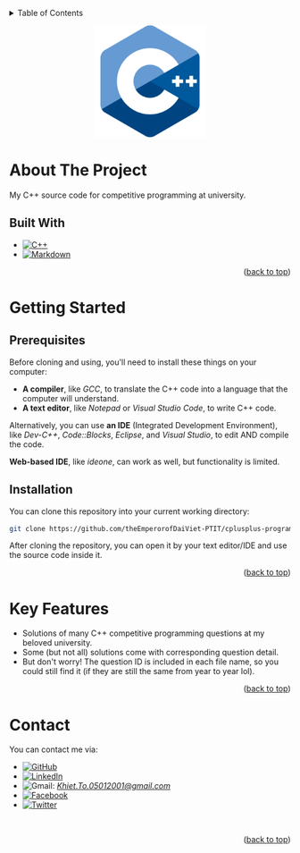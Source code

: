 <a name="readme-top"></a>
<!-- TABLE OF CONTENTS -->
<details>
  <summary>Table of Contents</summary>
  <ol>
    <li>
      <a href="#about-the-project">About The Project</a>
      <ul>
        <li><a href="#built-with">Built With</a></li>
      </ul>
    </li>
    <li>
      <a href="#getting-started">Getting Started</a>
      <ul>
        <li><a href="#prerequisites">Prerequisites</a></li>
        <li><a href="#installation">Installation</a></li>
      </ul>
    </li>
    <li><a href="#key-features">Key Features</li>
    <li><a href="#contact">Contact</a></li>
  </ol>
</details>

<p align="center">
    <img src="images\C++.png" width="200" height="200">
</p>

# About The Project
My C++ source code for competitive programming at university.

## Built With
* [![C++][C++-shield]][C++-url]
* [![Markdown][Markdown-shield]][Markdown-url]

<p align="right">(<a href="#readme-top">back to top</a>)</p>

# Getting Started

## Prerequisites
Before cloning and using, you'll need to install these things on your computer:
* <b>A compiler</b>, like <i>GCC</i>, to translate the C++ code into a language that the computer will understand.
* <b>A text editor</b>, like <i>Notepad</i> or <i>Visual Studio Code</i>, to write C++ code.

Alternatively, you can use <b>an IDE</b> (Integrated Development Environment), like <i>Dev-C++</i>, <i>Code::Blocks</i>, <i>Eclipse</i>, and <i>Visual Studio</i>, to edit AND compile the code.

<b>Web-based IDE</b>, like <i>ideone</i>, can work as well, but functionality is limited.

## Installation
You can clone this repository into your current working directory:
```sh
git clone https://github.com/theEmperorofDaiViet-PTIT/cplusplus-programming.git
```
After cloning the repository, you can open it by your text editor/IDE and use the source code inside it.

<p align="right">(<a href="#readme-top">back to top</a>)</p>

# Key Features
* Solutions of many C++ competitive programming questions at my beloved university.
* Some (but not all) solutions come with corresponding question detail.
* But don't worry! The question ID is included in each file name, so you could still find it (if they are still the same from year to year lol).

<p align="right">(<a href="#readme-top">back to top</a>)</p>

# Contact
You can contact me via:
* [![GitHub][GitHub-shield]][GitHub-url]
* [![LinkedIn][LinkedIn-shield]][LinkedIn-url]
* ![Gmail][Gmail-shield]:&nbsp;<i>Khiet.To.05012001@gmail.com</i>
* [![Facebook][Facebook-shield]][Facebook-url]
* [![Twitter][Twitter-shield]][Twitter-url]

<br/>
<p align="right">(<a href="#readme-top">back to top</a>)</p>

<!-- MARKDOWN LINKS & IMAGES -->
<!-- Tech stack -->
[C++-shield]: https://img.shields.io/badge/C%2B%2B-00599C?style=for-the-badge&logo=c%2B%2B&logoColor=white
[C++-url]: https://isocpp.org/
[Markdown-shield]: https://img.shields.io/badge/Markdown-000000?style=for-the-badge&logo=markdown&logoColor=white
[Markdown-url]: https://www.markdownguide.org/

<!-- Contact -->
[GitHub-shield]: https://img.shields.io/badge/github-%23121011.svg?style=for-the-badge&logo=github&logoColor=white
[GitHub-url]: https://github.com/theEmperorofDaiViet
[LinkedIn-shield]: https://img.shields.io/badge/linkedin-%230077B5.svg?style=for-the-badge&logo=linkedin&logoColor=white
[LinkedIn-url]: https://www.linkedin.com/in/khiet-to/
[Gmail-shield]: https://img.shields.io/badge/Gmail-D14836?style=for-the-badge&logo=gmail&logoColor=white
[Facebook-shield]: https://img.shields.io/badge/Facebook-%231877F2.svg?style=for-the-badge&logo=Facebook&logoColor=white
[Facebook-url]: https://www.facebook.com/Khiet.To.Official/
[Twitter-shield]: https://img.shields.io/badge/Twitter-%231DA1F2.svg?style=for-the-badge&logo=Twitter&logoColor=white
[Twitter-url]: https://twitter.com/KhietTo